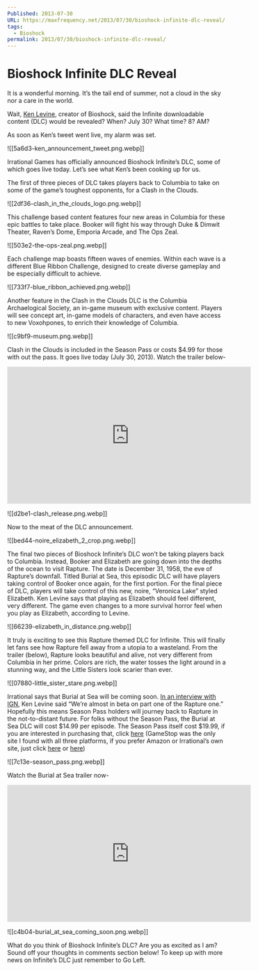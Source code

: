 ```yaml
---
Published: 2013-07-30
URL: https://maxfrequency.net/2013/07/30/bioshock-infinite-dlc-reveal/
tags:
  - Bioshock
permalink: 2013/07/30/bioshock-infinite-dlc-reveal/
---
```

# Bioshock Infinite DLC Reveal

It is a wonderful morning. It’s the tail end of summer, not a cloud in the sky nor a care in the world.

Wait, [Ken Levine](https://twitter.com/IGLevine), creator of Bioshock, said the Infinite downloadable content (DLC) would be revealed? When? July 30? What time? 8? AM?

As soon as Ken’s tweet went live, my alarm was set.

![[5a6d3-ken_announcement_tweet.png.webp]]

Irrational Games has officially announced Bioshock Infinite’s DLC, some of which goes live today. Let’s see what Ken’s been cooking up for us.

The first of three pieces of DLC takes players back to Columbia to take on some of the game’s toughest opponents, for a Clash in the Clouds.

![[2df36-clash_in_the_clouds_logo.png.webp]]

This challenge based content features four new areas in Columbia for these epic battles to take place. Booker will fight his way through Duke & Dimwit Theater, Raven’s Dome, Emporia Arcade, and The Ops Zeal.

![[503e2-the-ops-zeal.png.webp]]

Each challenge map boasts fifteen waves of enemies. Within each wave is a different Blue Ribbon Challenge, designed to create diverse gameplay and be especially difficult to achieve.

![[733f7-blue_ribbon_achieved.png.webp]]

Another feature in the Clash in the Clouds DLC is the Columbia Archaelogical Society, an in-game museum with exclusive content. Players will see concept art, in-game models of characters, and even have access to new Voxohpones, to enrich their knowledge of Columbia.

![[c9bf9-museum.png.webp]]

Clash in the Clouds is included in the Season Pass or costs $4.99 for those with out the pass. It goes live today (July 30, 2013). Watch the trailer below-

<div class=iframe-container>
<iframe width="560" height="315" src="https://www.youtube-nocookie.com/embed/o9VjrvOVb9o?si=Z3r_HyQHpEduYuDf" title="YouTube video player" frameborder="0" allow="accelerometer; autoplay; clipboard-write; encrypted-media; gyroscope; picture-in-picture; web-share" allowfullscreen></iframe>
</div>

![[d2be1-clash_release.png.webp]]

Now to the meat of the DLC announcement.

![[bed44-noire_elizabeth_2_crop.png.webp]]

The final two pieces of Bioshock Infinite’s DLC won’t be taking players back to Columbia. Instead, Booker and Elizabeth are going down into the depths of the ocean to visit Rapture. The date is December 31, 1958, the eve of Rapture’s downfall. Titled Burial at Sea, this episodic DLC will have players taking control of Booker once again, for the first portion. For the final piece of DLC, players will take control of this new, noire, “Veronica Lake” styled Elizabeth. Ken Levine says that playing as Elizabeth should feel different, very different. The game even changes to a more survival horror feel when you play as Elizabeth, according to Levine.

![[66239-elizabeth_in_distance.png.webp]]

It truly is exciting to see this Rapture themed DLC for Infinite. This will finally let fans see how Rapture fell away from a utopia to a wasteland. From the trailer (below), Rapture looks beautiful and alive, not very different from Columbia in her prime. Colors are rich, the water tosses the light around in a stunning way, and the Little Sisters look scarier than ever.

![[07880-little_sister_stare.png.webp]]

Irrational says that Burial at Sea will be coming soon. [In an interview with IGN](http://www.ign.com/articles/2013/07/30/bioshock-infinite-challenge-maps-out-today-story-dlc-soon), Ken Levine said “We’re almost in beta on part one of the Rapture one.” Hopefully this means Season Pass holders will journey back to Rapture in the not-to-distant future. For folks without the Season Pass, the Burial at Sea DLC will cost $14.99 per episode. The Season Pass itself cost $19.99, if you are interested in purchasing that, click [here](http://www.gamestop.com/browse?nav=16k-BioShock+Infinite+Season+Pass) (GameStop was the only site I found with all three platforms, if you prefer Amazon or Irrational’s own site, just click [here](http://www.amazon.com/s/?url=search-alias%3Daps&field-keywords=bioshock+infinite+season+pass&rh=i%3Aaps%2Ck%3Abioshock+infinite+season+pass) or [here](https://store.irrationalgames.com/Category.aspx?c=BioshockInfinite))

![[7c13e-season_pass.png.webp]]

Watch the Burial at Sea trailer now-

<iframe width="560" height="315" src="https://www.youtube-nocookie.com/embed/fpgvZay10jE?si=XXDKI0bQxPMZd18P" title="YouTube video player" frameborder="0" allow="accelerometer; autoplay; clipboard-write; encrypted-media; gyroscope; picture-in-picture; web-share" allowfullscreen></iframe>

![[c4b04-burial_at_sea_coming_soon.png.webp]]

What do you think of Bioshock Infinite’s DLC? Are you as excited as I am? Sound off your thoughts in comments section below! To keep up with more news on Infinite’s DLC just remember to Go Left.